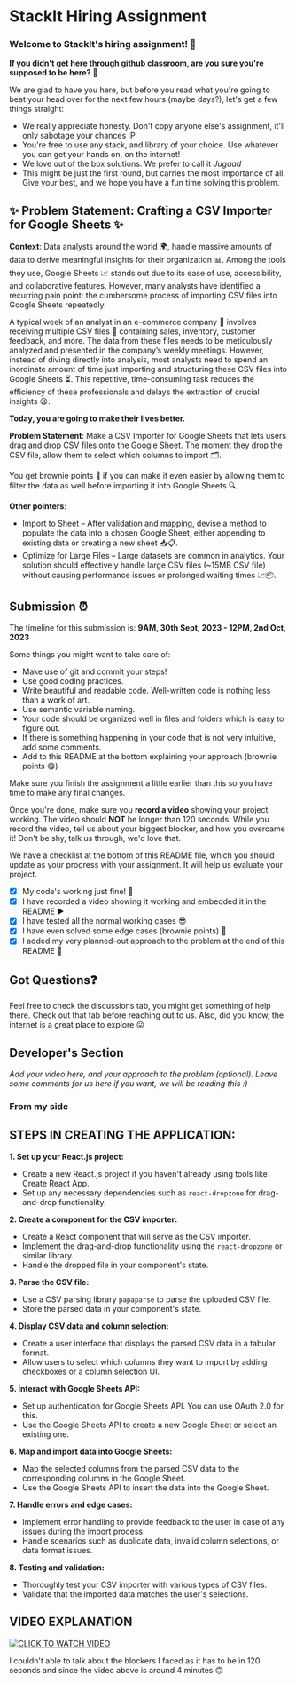 

# StackIt Hiring Assignment

### Welcome to StackIt's hiring assignment! 🚀

**If you didn't get here through github classroom, are you sure you're supposed to be here? 🤨**

We are glad to have you here, but before you read what you're going to beat your head over for the next few hours (maybe days?), let's get a few things straight:

- We really appreciate honesty. Don't copy anyone else's assignment, it'll only sabotage your chances :P
- You're free to use any stack, and library of your choice. Use whatever you can get your hands on, on the internet!
- We love out of the box solutions. We prefer to call it _Jugaad_
- This might be just the first round, but carries the most importance of all. Give your best, and we hope you have a fun time solving this problem.

## ✨ **Problem Statement: Crafting a CSV Importer for Google Sheets** ✨

**Context**:
Data analysts around the world 🌍, handle massive amounts of data to derive meaningful insights for their organization 📊. Among the tools they use, Google Sheets 📈 stands out due to its ease of use, accessibility, and collaborative features. However, many analysts have identified a recurring pain point: the cumbersome process of importing CSV files into Google Sheets repeatedly.

A typical week of an analyst in an e-commerce company 🛒 involves receiving multiple CSV files 📁 containing sales, inventory, customer feedback, and more. The data from these files needs to be meticulously analyzed and presented in the company’s weekly meetings. However, instead of diving directly into analysis, most analysts need to spend an inordinate amount of time just importing and structuring these CSV files into Google Sheets ⏳. This repetitive, time-consuming task reduces the efficiency of these professionals and delays the extraction of crucial insights 😫.

**Today, you are going to make their lives better.**

**Problem Statement**:
Make a CSV Importer for Google Sheets that lets users drag and drop CSV files onto the Google Sheet. The moment they drop the CSV file, allow them to select which columns to import 🗂️.

You get brownie points 🍪 if you can make it even easier by allowing them to filter the data as well before importing it into Google Sheets 🔍.

**Other pointers**:

- Import to Sheet – After validation and mapping, devise a method to populate the data into a chosen Google Sheet, either appending to existing data or creating a new sheet 📥📋.
- Optimize for Large Files – Large datasets are common in analytics. Your solution should effectively handle large CSV files (~15MB CSV file) without causing performance issues or prolonged waiting times 📈📦.

## Submission ⏰

The timeline for this submission is: **9AM, 30th Sept, 2023 - 12PM, 2nd Oct, 2023**

Some things you might want to take care of:

- Make use of git and commit your steps!
- Use good coding practices.
- Write beautiful and readable code. Well-written code is nothing less than a work of art.
- Use semantic variable naming.
- Your code should be organized well in files and folders which is easy to figure out.
- If there is something happening in your code that is not very intuitive, add some comments.
- Add to this README at the bottom explaining your approach (brownie points 😋)

Make sure you finish the assignment a little earlier than this so you have time to make any final changes.

Once you're done, make sure you **record a video** showing your project working. The video should **NOT** be longer than 120 seconds. While you record the video, tell us about your biggest blocker, and how you overcame it! Don't be shy, talk us through, we'd love that.

We have a checklist at the bottom of this README file, which you should update as your progress with your assignment. It will help us evaluate your project.

- [x] My code's working just fine! 🥳
- [x] I have recorded a video showing it working and embedded it in the README ▶️
- [x] I have tested all the normal working cases 😎
- [x] I have even solved some edge cases (brownie points) 💪
- [x] I added my very planned-out approach to the problem at the end of this README 📜

## Got Questions❓

Feel free to check the discussions tab, you might get something of help there. Check out that tab before reaching out to us. Also, did you know, the internet is a great place to explore 😛

## Developer's Section

_Add your video here, and your approach to the problem (optional). Leave some comments for us here if you want, we will be reading this :)_

### From my side

## STEPS IN CREATING THE APPLICATION:

**1. Set up your React.js project:**

- Create a new React.js project if you haven't already using tools like Create React App.
- Set up any necessary dependencies such as `react-dropzone` for drag-and-drop functionality.

**2. Create a component for the CSV importer:**

- Create a React component that will serve as the CSV importer.
- Implement the drag-and-drop functionality using the `react-dropzone` or similar library.
- Handle the dropped file in your component's state.

**3. Parse the CSV file:**

- Use a CSV parsing library `papaparse` to parse the uploaded CSV file.
- Store the parsed data in your component's state.

**4. Display CSV data and column selection:**

- Create a user interface that displays the parsed CSV data in a tabular format.
- Allow users to select which columns they want to import by adding checkboxes or a column selection UI.

**5. Interact with Google Sheets API:**

- Set up authentication for Google Sheets API. You can use OAuth 2.0 for this.
- Use the Google Sheets API to create a new Google Sheet or select an existing one.

**6. Map and import data into Google Sheets:**

- Map the selected columns from the parsed CSV data to the corresponding columns in the Google Sheet.
- Use the Google Sheets API to insert the data into the Google Sheet.

**7. Handle errors and edge cases:**

- Implement error handling to provide feedback to the user in case of any issues during the import process.
- Handle scenarios such as duplicate data, invalid column selections, or data format issues.

**8. Testing and validation:**

- Thoroughly test your CSV importer with various types of CSV files.
- Validate that the imported data matches the user's selections.

## VIDEO EXPLANATION

[![CLICK TO WATCH VIDEO](https://drive.google.com/file/d/1rTMWj-XO0CbUHtIlB7YqgDfTztjICOXR/view?usp=drive_link)](https://drive.google.com/file/d/1rTMWj-XO0CbUHtIlB7YqgDfTztjICOXR/view?usp=drive_link)

I couldn't able to talk about the blockers I faced as it has to be in 120 seconds and since the video above is around 4 minutes 🙃
